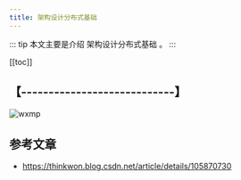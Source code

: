 ```yaml
---
title: 架构设计分布式基础
---
```


::: tip
本文主要是介绍 架构设计分布式基础 。
:::

[[toc]]

## 【----------------------------】
<img class= "zoom-custom-imgs" :src="$withBase('/assets/img/ac/aibigscreen/sumcase-1.png')" alt="wxmp">


## 参考文章
* https://thinkwon.blog.csdn.net/article/details/105870730